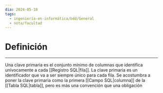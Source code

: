 ```yaml
---
dia: 2024-05-10
tags:
  - ingeniería-en-informática/bdd/General
  - nota/facultad
---
```

# Definición
---
Una clave primaria es el conjunto mínimo de columnas que identifica unívocamente a cada [[Registro SQL|fila]]. La clave primaria es un identificador que va a ser siempre único para cada fila. Se acostumbra a poner la clave primaria como la primera [[Campo SQL|columna]] de la [[Tabla SQL|tabla]], pero es más una convención que una obligación